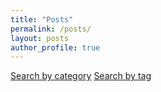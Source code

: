 ```yaml
---
title: "Posts"
permalink: /posts/
layout: posts
author_profile: true
---
```

[Search by category](/categories/)
[Search by tag](/tag/)